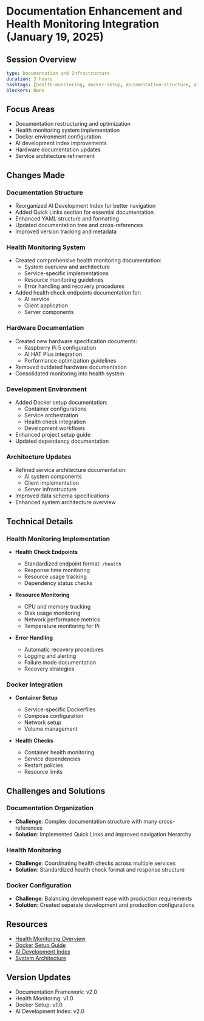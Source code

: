 # Documentation Enhancement and Health Monitoring Integration (January 19, 2025)

## Session Overview
```yaml
type: Documentation and Infrastructure
duration: 3 hours
hashtags: [health-monitoring, docker-setup, documentation-structure, ai-development, infrastructure]
blockers: None
```

## Focus Areas

* Documentation restructuring and optimization
* Health monitoring system implementation
* Docker environment configuration
* AI development index improvements
* Hardware documentation updates
* Service architecture refinement

## Changes Made

### Documentation Structure

* Reorganized AI Development Index for better navigation
* Added Quick Links section for essential documentation
* Enhanced YAML structure and formatting
* Updated documentation tree and cross-references
* Improved version tracking and metadata

### Health Monitoring System

* Created comprehensive health monitoring documentation:
  - System overview and architecture
  - Service-specific implementations
  - Resource monitoring guidelines
  - Error handling and recovery procedures
* Added health check endpoints documentation for:
  - AI service
  - Client application
  - Server components

### Hardware Documentation

* Created new hardware specification documents:
  - Raspberry Pi 5 configuration
  - AI HAT Plus integration
  - Performance optimization guidelines
* Removed outdated hardware documentation
* Consolidated monitoring into health system

### Development Environment

* Added Docker setup documentation:
  - Container configurations
  - Service orchestration
  - Health check integration
  - Development workflows
* Enhanced project setup guide
* Updated dependency documentation

### Architecture Updates

* Refined service architecture documentation:
  - AI system components
  - Client implementation
  - Server infrastructure
* Improved data schema specifications
* Enhanced system architecture overview

## Technical Details

### Health Monitoring Implementation

* **Health Check Endpoints**
  - Standardized endpoint format: `/health`
  - Response time monitoring
  - Resource usage tracking
  - Dependency status checks

* **Resource Monitoring**
  - CPU and memory tracking
  - Disk usage monitoring
  - Network performance metrics
  - Temperature monitoring for Pi

* **Error Handling**
  - Automatic recovery procedures
  - Logging and alerting
  - Failure mode documentation
  - Recovery strategies

### Docker Integration

* **Container Setup**
  - Service-specific Dockerfiles
  - Compose configuration
  - Network setup
  - Volume management

* **Health Checks**
  - Container health monitoring
  - Service dependencies
  - Restart policies
  - Resource limits

## Challenges and Solutions

### Documentation Organization

* **Challenge**: Complex documentation structure with many cross-references
* **Solution**: Implemented Quick Links and improved navigation hierarchy

### Health Monitoring

* **Challenge**: Coordinating health checks across multiple services
* **Solution**: Standardized health check format and response structure

### Docker Configuration

* **Challenge**: Balancing development ease with production requirements
* **Solution**: Created separate development and production configurations

## Resources

* [Health Monitoring Overview](/technical/health/index.md)
* [Docker Setup Guide](/technical/setup/docker.md)
* [AI Development Index](/AI_DEVELOPMENT_INDEX.md)
* [System Architecture](/overview/system-architecture.md)

## Version Updates

* Documentation Framework: v2.0
* Health Monitoring: v1.0
* Docker Setup: v1.0
* AI Development Index: v2.0
